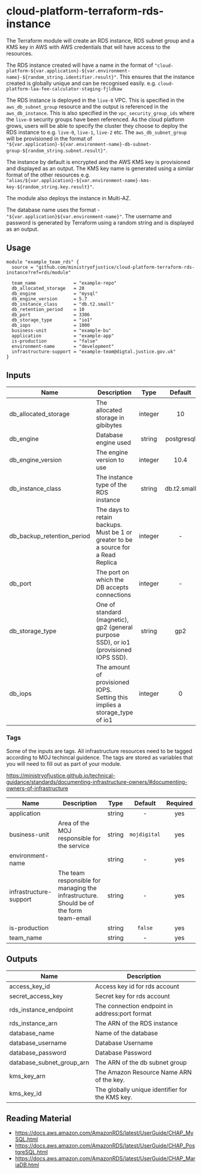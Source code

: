 # cloud-platform-terraform-rds-instance
The Terraform module will create an RDS instance, RDS subnet group and a KMS key in AWS with AWS credentials that will have access to the resources. 

The RDS instance created will have a name in the format of `"cloud-platform-${var.application}-${var.environment-name}-${random_string.identifier.result}"`. This ensures that the instance created is globally unique and can be recognised easily. e.g. `cloud-platform-laa-fee-calculator-staging-fjldkaw` 

The RDS instance is deployed in the `live-0` VPC. This is specified in the `aws_db_subnet_group` resource and the output is referenced in the `aws_db_instance`. This is also specified in the `vpc_security_group_ids` where the `live-0` security groups have been referenced. As the cloud platform grows, users will be able to specify the cluster they choose to deploy the RDS instance to e.g. `live-0`, `live-1`, `live-2` etc. The `aws_db_subnet_group` will be provisioned in the format of `"${var.application}-${var.environment-name}-db-subnet-group-${random_string.subnet.result}"`. 

The instance by default is encrypted and the AWS KMS key is provisioned and displayed as an output. The KMS key name is generated using a similar format of the other resources e.g. `"alias/${var.application}-${var.environment-name}-kms-key-${random_string.key.result}"`. 

The module also deploys the instance in Multi-AZ.

The database name uses the format - `"${var.application}${var.environment-name}"`. The username and password is generated by Terraform using a random string and is displayed as an output. 

## Usage

```hcl
module "example_team_rds" {
  source = "github.com/ministryofjustice/cloud-platform-terraform-rds-instance?ref=rds/module"

  team_name              = "example-repo"
  db_allocated_storage   = 20
  db_engine              = "mysql"
  db_engine_version      = 5.7
  db_instance_class      = "db.t2.small"
  db_retention_period    = 10
  db_port                = 3306
  db_storage_type        = "io1"
  db_iops                = 1000
  business-unit          = "example-bu"
  application            = "example-app"
  is-production          = "false"
  environment-name       = "development"
  infrastructure-support = "example-team@digtal.justice.gov.uk"
}
```
## Inputs

| Name | Description | Type | Default | Required |
|------|-------------|:----:|:-----:|:-----:|
| db_allocated_storage | The allocated storage in gibibytes | integer | 10 | no |
| db_engine | Database engine used | string | postgresql | no |
| db_engine_version | The engine version to use | integer | 10.4 | no |
| db_instance_class | The instance type of the RDS instance | string | db.t2.small | no |
| db_backup_retention_period | The days to retain backups. Must be 1 or greater to be a source for a Read Replica | integer | - | yes
| db_port | The port on which the DB accepts connections | integer | - | no |
| db_storage_type | One of standard (magnetic), gp2 (general purpose SSD), or io1 (provisioned IOPS SSD). | string | gp2 | no |
| db_iops | The amount of provisioned IOPS. Setting this implies a storage_type of io1 | integer | 0 | Required if 'db_storage_type' is set to io1 |


### Tags

Some of the inputs are tags. All infrastructure resources need to be tagged according to MOJ techincal guidence. The tags are stored as variables that you will need to fill out as part of your module.

https://ministryofjustice.github.io/technical-guidance/standards/documenting-infrastructure-owners/#documenting-owners-of-infrastructure

| Name | Description | Type | Default | Required |
|------|-------------|:----:|:-----:|:-----:|
| application |  | string | - | yes |
| business-unit | Area of the MOJ responsible for the service | string | `mojdigital` | yes |
| environment-name |  | string | - | yes |
| infrastructure-support | The team responsible for managing the infrastructure. Should be of the form team-email | string | - | yes |
| is-production |  | string | `false` | yes |
| team_name |  | string | - | yes |

## Outputs

| Name | Description |
|------|-------------|
| access_key_id | Access key id for rds account |
| secret_access_key | Secret key for rds account |
| rds_instance_endpoint | The connection endpoint in address:port format |
| rds_instance_arn | The ARN of the RDS instance |
| database_name | Name of the database |
| database_username | Database Username |
| database_password | Database Password |
| database_subnet_group_arn | The ARN of the db subnet group |
| kms_key_arn | The Amazon Resource Name ARN of the key. |
| kms_key_id | The globally unique identifier for the KMS key. |


## Reading Material

- https://docs.aws.amazon.com/AmazonRDS/latest/UserGuide/CHAP_MySQL.html
- https://docs.aws.amazon.com/AmazonRDS/latest/UserGuide/CHAP_PostgreSQL.html
- https://docs.aws.amazon.com/AmazonRDS/latest/UserGuide/CHAP_MariaDB.html
